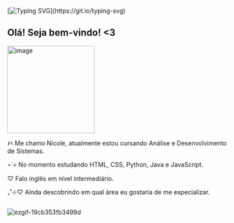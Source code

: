 
[![Typing SVG](https://readme-typing-svg.herokuapp.com?font=Fira+Code&pause=1000&color=F782F0&width=435&lines=Hey!+Be+very+welcome+to+my+space!;Feel+free+to+explore+my+projects.)](https://git.io/typing-svg)

## Olá! Seja bem-vindo! <3


<img width="200" height="auto" alt="image" src="https://cdn.discordapp.com/attachments/1287934435186180116/1406765789767405638/Picsart_25-08-17_19-24-50-787.png?ex=68a3a83c&is=68a256bc&hm=7043f83644c189fe8efb4057186ffd463da2a80a52320cdfd2bbfc1e3405ceb3&" />

۶ৎ Me chamo Nicole, atualmente estou cursando Análise e Desenvolvimento de Sistemas.

⋆˙⟡ No momento estudando HTML, CSS, Python, Java e JavaScript.

♡ Falo inglês em nível intermediário.

₊˚⊹♡ Ainda descobrindo em qual área eu gostaria de me especializar.


##


![ezgif-19cb353fb3499d](https://github.com/user-attachments/assets/96af0bff-f048-4b64-9a71-82378e4c4f49)



